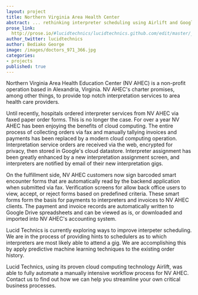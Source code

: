 ```yaml
---
layout: project
title: Northern Virginia Area Health Center
abstract: ... rethinking interpreter scheduling using Airlift and Google Docs.
prose_link:
  http://prose.io/#lucidtechnics/lucidtechnics.github.com/edit/master/_posts/projects/0100-01-03-nvahec.md
author_twitter: lucidtechnics
author: Bediako George
image: /images/doctors_971_366.jpg
categories:
- projects
published: true
---
```


Northern Virginia Area Health Education Center (NV AHEC) is a non-profit operation based in Alexandria, Virginia. NV AHEC's charter promises, among other things, to provide top notch interpretation services to area health care providers.

Until recently, hospitals ordered interpreter services from NV AHEC via faxed paper order forms.  This is no longer the case.  For over a year NV AHEC has been enjoying the benefits of cloud computing.  The entire process of collecting orders via fax and manually tallying invoices and payments has been replaced by a modern cloud computing operation.  Interpretation service orders are received via the web, encrypted for privacy, then stored in Google's cloud datastore.  Interpreter assignment has been greatly enhanced by a new interpretation assignment screen, and interpreters are notified by email of their new interpretation gigs.

On the fulfillment side, NV AHEC customers now sign barcoded smart encounter forms that are automatically read by the backend application when submitted via fax.  Verification screens for allow back office users to view, accept, or reject forms based on predefined criteria.  These smart forms form the basis for payments to interpreters and invoices to NV AHEC clients.  The payment and invoice records are automatically written to Google Drive spreadsheets and can be viewed as is, or downloaded and imported into NV AHEC's accounting system.

Lucid Technics is currently exploring ways to improve interpeter scheduling.  We are in the process of providing hints to schedulers as to which interpreters are most likely able to attend a gig.  We are accomplishing this by apply predictive machine learning techniques to the existing order history.

Lucid Technics, using its proven cloud computing technology Airlift, was able to fully automate a manually intensive workflow process for NV AHEC.  Contact us to find out how we can help you streamline your own critical business processes.